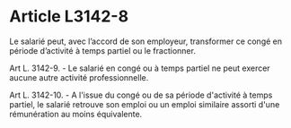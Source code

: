 # Article L3142-8

Le salarié peut, avec l’accord de son employeur, transformer ce congé en période d’activité à temps partiel ou le fractionner.

Art L. 3142-9. - Le salarié en congé ou à temps partiel ne peut exercer aucune autre activité professionnelle.

Art L. 3142-10. - A l'issue du congé ou de sa période d'activité à temps partiel, le salarié retrouve son emploi ou un emploi similaire assorti d'une rémunération au moins équivalente.
